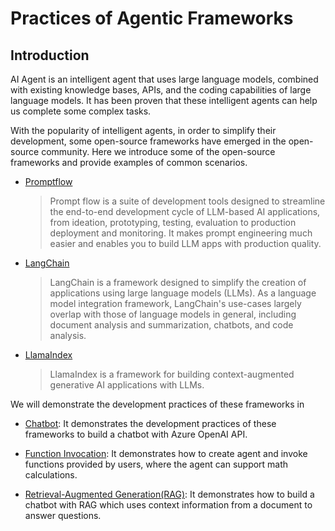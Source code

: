 # Practices of Agentic Frameworks

## Introduction

AI Agent is an intelligent agent that uses large language models, combined with existing knowledge bases, APIs, and the coding capabilities of large language models. It has been proven that these intelligent agents can help us complete some complex tasks.

With the popularity of intelligent agents, in order to simplify their development, some open-source frameworks have emerged in the open-source community. Here we introduce some of the open-source frameworks and provide examples of common scenarios.


- [Promptflow](https://microsoft.github.io/promptflow/)
    > Prompt flow is a suite of development tools designed to streamline the end-to-end development cycle of LLM-based AI applications, from ideation, prototyping, testing, evaluation to production deployment and monitoring. It makes prompt engineering much easier and enables you to build LLM apps with production quality.

- [LangChain](https://python.langchain.com/v0.2/docs/introduction/)
    > LangChain is a framework designed to simplify the creation of applications using large language models (LLMs). As a language model integration framework, LangChain's use-cases largely overlap with those of language models in general, including document analysis and summarization, chatbots, and code analysis.

- [LlamaIndex](https://docs.llamaindex.ai/en/stable/)
    > LlamaIndex is a framework for building context-augmented generative AI applications with LLMs.

 We will demonstrate the development practices of these frameworks in 
 - [Chatbot](./chatbot/README.md):
It demonstrates the development practices of these frameworks to build a chatbot with Azure OpenAI API.

 - [Function Invocation](./func/README.md):
It demonstrates how to create agent and invoke functions provided by users, where the agent can support math calculations.

 - [Retrieval-Augmented Generation(RAG)](./rag/README.md):
It demonstrates how to build a chatbot with RAG which uses context information from a document to answer questions.











